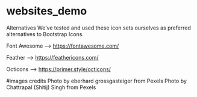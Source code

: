 # websites_demo

Alternatives
We’ve tested and used these icon sets ourselves as preferred alternatives to Bootstrap Icons.

Font Awesome --> https://fontawesome.com/

Feather --> https://feathericons.com/

Octicons --> https://primer.style/octicons/


#images credits
Photo by eberhard grossgasteiger from Pexels
Photo by Chattrapal (Shitij) Singh from Pexels
